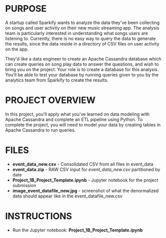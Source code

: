 # PURPOSE
A startup called Sparkify wants to analyze the data they've been collecting on songs and user activity on their new music streaming app. The analysis team is particularly interested in understanding what songs users are listening to. Currently, there is no easy way to query the data to generate the results, since the data reside in a directory of CSV files on user activity on the app.

They'd like a data engineer to create an Apache Cassandra database which can create queries on song play data to answer the questions, and wish to bring you on the project. Your role is to create a database for this analysis. You'll be able to test your database by running queries given to you by the analytics team from Sparkify to create the results.

# PROJECT OVERVIEW
In this project, you'll apply what you've learned on data modeling with Apache Cassandra and complete an ETL pipeline using Python. To complete the project, you will need to model your data by creating tables in Apache Cassandra to run queries.

# FILES
* **event_data_new.csv** - Consolidated CSV from all files in event_data
* **event_data.zip** - RAW CSV input for *event_data_new.csv* partitioned by date
* **Project_1B_Project_Template.ipynb** - Jupyter notebook for the project submission
* **image_event_datafile_new.jpg** - screenshot of what the denormalized data should appear like in the event_datafile_new.csv

# INSTRUCTIONS
* Run the Jupyter notebook: **Project_1B_Project_Template.ipynb**
